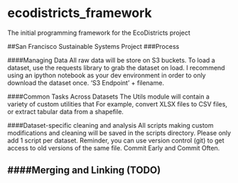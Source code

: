 ecodistricts_framework
======================

The initial programming framework for the EcoDistricts project

##San Francisco Sustainable Systems Project 
###Process

####Managing Data
All raw data will be store on S3 buckets. To load a dataset, use the requests library to grab the dataset on load. I recommend using an ipython notebook as your dev environment in order to only download the dataset once.  ‘S3 Endpoint’ + filename. 

####Common Tasks Across Datasets
The Utils module will contain a variety of custom utilities that 
For example, convert XLSX files to CSV files, or extract tabular data from a shapefile. 

####Dataset-specific cleaning and analysis 
All scripts making custom modifications  and cleaning will be saved in the scripts directory. Please only add 1 script per dataset. Reminder, you can use version control (git) to get access to old versions of the same file. Commit Early and Commit Often. 

####Merging and Linking (TODO)
---
